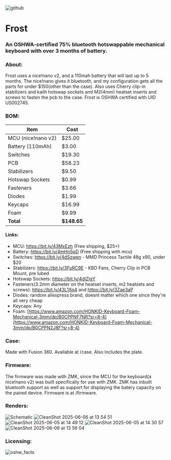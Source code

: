 
![github](https://github.com/user-attachments/assets/9b416123-cb05-48a7-9ec5-545b3f20fa74)

# Frost
### An OSHWA-certified 75% bluetooth hotswappable mechanical keyboard with over 3 months of battery.
### About:
Frost uses a nice!nano v2, and a 110mah battery that will last up to 5 months. The nice!nano gives it bluetooth, and my configuration gets all the parts for under $150(other than the case). Also uses Cherry clip-in stabilizers and kailh hotswap sockets and M2(4mm) heatset inserts and screws to fasten the pcb to the case. Frost is OSHWA certified with UID US002745.


### BOM:

| Item               | Cost   |
|--------------------|--------|
| MCU (nice!nano v2) | $25.00 |
| Battery (110mAh)   | $3.00  |
| Switches           | $19.30 |
| PCB                | $58.23 |
| Stabilizers        | $9.50  |
| Hotswap Sockets    | $0.99  |
| Fasteners          | $3.66  |
| Diodes             | $1.99  |
| Keycaps            | $16.99 |
| Foam               | $9.99  |
| **Total**          | **$148.65** |

#### Links:

- MCU: https://bit.ly/43MxEzh (Free shipping, $25+)
- Battery: https://bit.ly/4mHn5pD (Free shipping with mcu)
- Switches: https://bit.ly/4dSzwen - MMD Princess Tactile 48g x90, under $20
- Stabilizers: https://bit.ly/3FuRC9E - KBD Fans, Cherry Clip in PCB Mount, pre lubed
- Hotswap Sockets: https://bit.ly/4dIZlgY
- Fasteners(3.2mm diameter on the heatset inserts, m2 heatsets and screws): https://bit.ly/43L1Xq4 and https://bit.ly/3Zae3aP
- Diodes: random aliexpress brand, doesnt matter which one since they're all very cheap
- Keycaps: Any
- Foam: [https://www.amazon.com/HONKID-Keyboard-Foam-Mechanical-3mm/dp/B0CPPNF7NR?sr=8-4](https://www.amazon.com/HONKID-Keyboard-Foam-Mechanical-3mm/dp/B0CPPN2J8F?sr=8-4)

### Case:

Made with Fusion 360. Available at /case. Also includes the plate.

### Firmware:

The firmware was made with ZMK, since the MCU for the keyboard(a nice!nano v2) was built specifically for use with ZMK. ZMK has inbuilt bluetooth support as well as support for displaying the batery capacity on the paired device. Firmware is at /firmware.

### Renders: 

![Schematic](https://hc-cdn.hel1.your-objectstorage.com/s/v3/b4f662f5a937066d842f1df2b81d933781cc0f1c_cleanshot_2025-06-01_at_14.40.17.png)
![CleanShot 2025-06-06 at 13 54 51](https://github.com/user-attachments/assets/971613ae-83f4-4d50-b17b-aaba2b2c2df5)
![CleanShot 2025-06-05 at 14 49 12](https://github.com/user-attachments/assets/380746e6-5c06-48a4-a5a9-add1c4bf46e1)
![CleanShot 2025-06-05 at 14 30 57](https://github.com/user-attachments/assets/999d645b-3490-4126-a261-2ab47e8baca1)
![CleanShot 2025-06-06 at 13 56 04](https://github.com/user-attachments/assets/911f0c55-409f-464f-8ba0-e24666cd5464)

### Licensing:


![oshw_facts](https://github.com/user-attachments/assets/3fcfd0a9-f534-4b20-acd6-ad63e8625b01)
